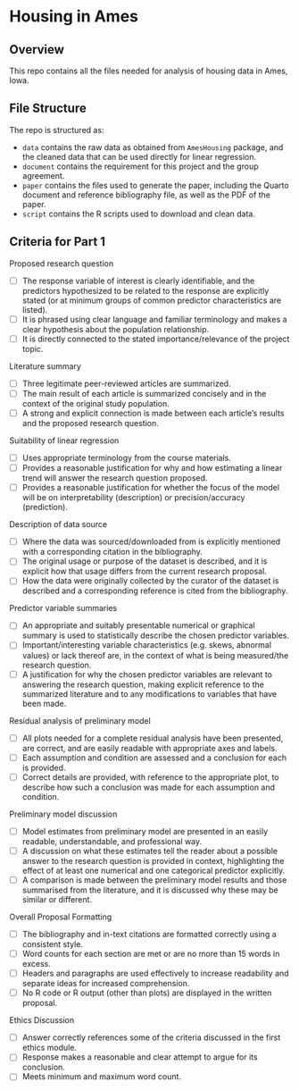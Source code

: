 # Housing in Ames

## Overview

This repo contains all the files needed for analysis of housing data in Ames, Iowa.


## File Structure

The repo is structured as:

-   `data` contains the raw data as obtained from `AmesHousing` package, and the cleaned data that can be used directly for linear regression.
-   `document` contains the requirement for this project and the group agreement.
-   `paper` contains the files used to generate the paper, including the Quarto document and reference bibliography file, as well as the PDF of the paper. 
-   `script` contains the R scripts used to download and clean data.


## Criteria for Part 1

Proposed research question
-   [ ] The response variable of interest is clearly identifiable, and the predictors hypothesized to be related to the response are explicitly stated (or at minimum groups of common predictor characteristics are listed).
-   [ ] It is phrased using clear language and familiar terminology and makes a clear hypothesis about the population relationship.
-   [ ] It is directly connected to the stated importance/relevance of the project topic.

Literature summary
-   [ ] Three legitimate peer-reviewed articles are summarized.
-   [ ] The main result of each article is summarized concisely and in the context of the original study population.
-   [ ] A strong and explicit connection is made between each article’s results and the proposed research question.

Suitability of linear regression
-   [ ] Uses appropriate terminology from the course materials.
-   [ ] Provides a reasonable justification for why and how estimating a linear trend will answer the research question proposed.
-   [ ] Provides a reasonable justification for whether the focus of the model will be on interpretability (description) or precision/accuracy (prediction).

Description of data source
-   [ ] Where the data was sourced/downloaded from is explicitly mentioned with a corresponding citation in the bibliography.
-   [ ] The original usage or purpose of the dataset is described, and it is explicit how that usage differs from the current research proposal.
-   [ ] How the data were originally collected by the curator of the dataset is described and a corresponding reference is cited from the bibliography.

Predictor variable summaries
-   [ ] An appropriate and suitably presentable numerical or graphical summary is used to statistically describe the chosen predictor variables.
-   [ ] Important/interesting variable characteristics (e.g. skews, abnormal values) or lack thereof are, in the context of what is being measured/the research question.
-   [ ] A justification for why the chosen predictor variables are relevant to answering the research question, making explicit reference to the summarized literature and to any modifications to variables that have been made.

Residual analysis of preliminary model
-   [ ] All plots needed for a complete residual analysis have been presented, are correct, and are easily readable with appropriate axes and labels.
-   [ ] Each assumption and condition are assessed and a conclusion for each is provided.
-   [ ] Correct details are provided, with reference to the appropriate plot, to describe how such a conclusion was made for each assumption and condition.

Preliminary model discussion
-   [ ] Model estimates from preliminary model are presented in an easily readable, understandable, and professional way.
-   [ ] A discussion on what these estimates tell the reader about a possible answer to the research question is provided in context, highlighting the effect of at least one numerical and one categorical predictor explicitly.
-   [ ] A comparison is made between the preliminary model results and those summarised from the literature, and it is discussed why these may be similar or different.

Overall Proposal Formatting
-   [ ] The bibliography and in-text citations are formatted correctly using a consistent style.
-   [ ] Word counts for each section are met or are no more than 15 words in excess.
-   [ ] Headers and paragraphs are used effectively to increase readability and separate ideas for increased comprehension.
-   [ ] No R code or R output (other than plots) are displayed in the written proposal.

Ethics Discussion
-   [ ] Answer correctly references some of the criteria discussed in the first ethics module.
-   [ ] Response makes a reasonable and clear attempt to argue for its conclusion.
-   [ ] Meets minimum and maximum word count.
